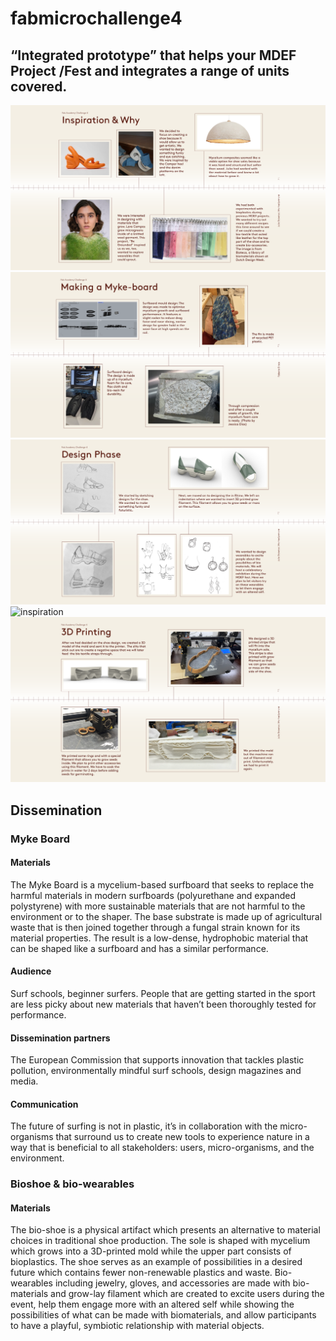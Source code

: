 # fabmicrochallenge4
## “Integrated prototype” that helps your MDEF Project /Fest and integrates a range of units covered.
![inspiration](pictures/chall4inspo.png)
![inspiration](pictures/chall4myke.png)
![inspiration](pictures/chall4design.png)
![inspiration](pictures/chall4plastics.png)
![inspiration](pictures/chall4printning.png)
## Dissemination
### Myke Board
#### Materials
The Myke Board is a mycelium-based surfboard that seeks to replace the harmful materials in modern surfboards (polyurethane and expanded polystyrene) with more sustainable materials that are not harmful to the environment or to the shaper. The base substrate is made up of agricultural waste that is then joined together through a fungal strain known for its material properties. The result is a low-dense, hydrophobic material that can be shaped like a surfboard and has a similar performance. 

#### Audience
Surf schools, beginner surfers. People that are getting started in the sport are less picky about new materials that haven’t been thoroughly tested for performance.

#### Dissemination partners
The European Commission that supports innovation that tackles plastic pollution, environmentally mindful surf schools, design magazines and media.

#### Communication
The future of surfing is not in plastic, it’s in collaboration with the micro-organisms that surround us to create new tools to experience nature in a way that is beneficial to all stakeholders: users, micro-organisms, and the environment.

### Bioshoe & bio-wearables
#### Materials
The bio-shoe is a physical artifact which presents an alternative to material choices in traditional shoe production. The sole is shaped with mycelium which grows into a 3D-printed mold while the upper part consists of bioplastics. The shoe serves as an example of possibilities in a desired future which contains fewer non-renewable plastics and waste. Bio-wearables including jewelry, gloves, and accessories are made with bio-materials and grow-lay filament which are created to excite users during the event, help them engage more with an altered self while showing the possibilities of what can be made with biomaterials, and allow participants to have a playful, symbiotic relationship with material objects.

